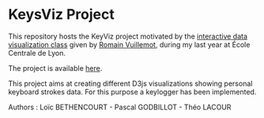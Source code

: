 # KeysViz Project

This repository hosts the KeyViz project motivated by the [interactive data visualization class](https://github.com/LyonDataViz/MOS5.5-Dataviz) given by [Romain Vuillemot](https://github.com/romsson), during my last year at École Centrale de Lyon.

The project is available [here](https://tridet.github.io/KeysViz/index.html/).

This project aims at creating different D3js visualizations showing personal keyboard strokes data. For this purpose a keylogger has been implemented.

Authors : Loïc BETHENCOURT - Pascal GODBILLOT - Théo LACOUR
